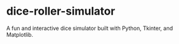 # dice-roller-simulator
A fun and interactive dice simulator built with Python, Tkinter, and Matplotlib.
